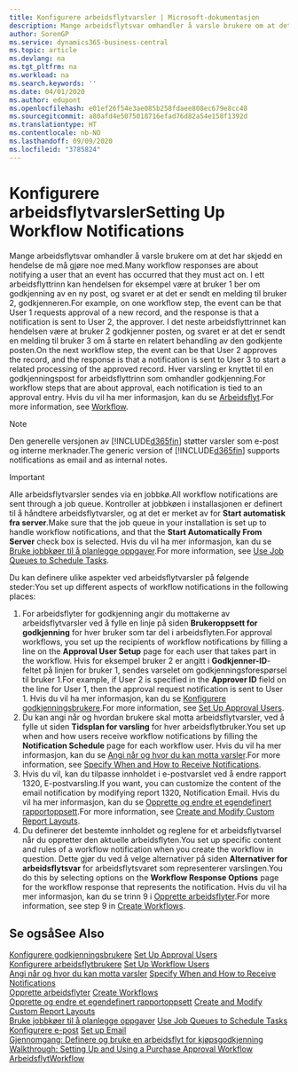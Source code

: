 ```yaml
---
title: Konfigurere arbeidsflytvarsler | Microsoft-dokumentasjon
description: Mange arbeidsflytsvar omhandler å varsle brukere om at det har skjedd en hendelse de må gjøre noe med. I ett arbeidsflyttrinn kan hendelsen for eksempel være at bruker 1 ber om godkjenning av en ny post, og svaret er at det er sendt en melding til bruker 2, godkjenneren. I det neste arbeidsflyttrinnet kan hendelsen være at bruker 2 godkjenner posten, og svaret er at det er sendt en melding til bruker 3 om å starte en relatert behandling av den godkjente posten. Hver varsling er knyttet til en godkjenningspost for arbeidsflyttrinn som omhandler godkjenning.
author: SorenGP
ms.service: dynamics365-business-central
ms.topic: article
ms.devlang: na
ms.tgt_pltfrm: na
ms.workload: na
ms.search.keywords: ''
ms.date: 04/01/2020
ms.author: edupont
ms.openlocfilehash: e01ef26f54e3ae085b258fdaee808ec679e8cc48
ms.sourcegitcommit: a80afd4e5075018716efad76d82a54e158f1392d
ms.translationtype: HT
ms.contentlocale: nb-NO
ms.lasthandoff: 09/09/2020
ms.locfileid: "3785824"
---
```

# <a name="setting-up-workflow-notifications"></a><span data-ttu-id="38a44-106">Konfigurere arbeidsflytvarsler</span><span class="sxs-lookup"><span data-stu-id="38a44-106">Setting Up Workflow Notifications</span></span>
<span data-ttu-id="38a44-107">Mange arbeidsflytsvar omhandler å varsle brukere om at det har skjedd en hendelse de må gjøre noe med.</span><span class="sxs-lookup"><span data-stu-id="38a44-107">Many workflow responses are about notifying a user that an event has occurred that they must act on.</span></span> <span data-ttu-id="38a44-108">I ett arbeidsflyttrinn kan hendelsen for eksempel være at bruker 1 ber om godkjenning av en ny post, og svaret er at det er sendt en melding til bruker 2, godkjenneren.</span><span class="sxs-lookup"><span data-stu-id="38a44-108">For example, on one workflow step, the event can be that User 1 requests approval of a new record, and the response is that a notification is sent to User 2, the approver.</span></span> <span data-ttu-id="38a44-109">I det neste arbeidsflyttrinnet kan hendelsen være at bruker 2 godkjenner posten, og svaret er at det er sendt en melding til bruker 3 om å starte en relatert behandling av den godkjente posten.</span><span class="sxs-lookup"><span data-stu-id="38a44-109">On the next workflow step, the event can be that User 2 approves the record, and the response is that a notification is sent to User 3 to start a related processing of the approved record.</span></span> <span data-ttu-id="38a44-110">Hver varsling er knyttet til en godkjenningspost for arbeidsflyttrinn som omhandler godkjenning.</span><span class="sxs-lookup"><span data-stu-id="38a44-110">For workflow steps that are about approval, each notification is tied to an approval entry.</span></span> <span data-ttu-id="38a44-111">Hvis du vil ha mer informasjon, kan du se [Arbeidsflyt](across-workflow.md).</span><span class="sxs-lookup"><span data-stu-id="38a44-111">For more information, see [Workflow](across-workflow.md).</span></span>  

> [!NOTE]  
>  <span data-ttu-id="38a44-112">Den generelle versjonen av [!INCLUDE[d365fin](includes/d365fin_md.md)] støtter varsler som e-post og interne merknader.</span><span class="sxs-lookup"><span data-stu-id="38a44-112">The generic version of [!INCLUDE[d365fin](includes/d365fin_md.md)] supports notifications as email and as internal notes.</span></span>  

> [!IMPORTANT]  
>  <span data-ttu-id="38a44-113">Alle arbeidsflytvarsler sendes via en jobbkø.</span><span class="sxs-lookup"><span data-stu-id="38a44-113">All workflow notifications are sent through a job queue.</span></span> <span data-ttu-id="38a44-114">Kontroller at jobbkøen i installasjonen er definert til å håndtere arbeidsflytvarsler, og at det er merket av for **Start automatisk fra server**.</span><span class="sxs-lookup"><span data-stu-id="38a44-114">Make sure that the job queue in your installation is set up to handle workflow notifications, and that the **Start Automatically From Server** check box is selected.</span></span> <span data-ttu-id="38a44-115">Hvis du vil ha mer informasjon, kan du se [Bruke jobbkøer til å planlegge oppgaver](admin-job-queues-schedule-tasks.md).</span><span class="sxs-lookup"><span data-stu-id="38a44-115">For more information, see [Use Job Queues to Schedule Tasks](admin-job-queues-schedule-tasks.md).</span></span>

<span data-ttu-id="38a44-116">Du kan definere ulike aspekter ved arbeidsflytvarsler på følgende steder:</span><span class="sxs-lookup"><span data-stu-id="38a44-116">You set up different aspects of workflow notifications in the following places:</span></span>  

1.  <span data-ttu-id="38a44-117">For arbeidsflyter for godkjenning angir du mottakerne av arbeidsflytvarsler ved å fylle en linje på siden **Brukeroppsett for godkjenning** for hver bruker som tar del i arbeidsflyten.</span><span class="sxs-lookup"><span data-stu-id="38a44-117">For approval workflows, you set up the recipients of workflow notifications by filling a line on the **Approval User Setup** page for each user that takes part in the workflow.</span></span> <span data-ttu-id="38a44-118">Hvis for eksempel bruker 2 er angitt i **Godkjenner-ID**-feltet på linjen for bruker 1, sendes varselet om godkjenningsforespørsel til bruker 1.</span><span class="sxs-lookup"><span data-stu-id="38a44-118">For example, if User 2 is specified in the **Approver ID** field on the line for User 1, then the approval request notification is sent to User 1.</span></span> <span data-ttu-id="38a44-119">Hvis du vil ha mer informasjon, kan du se [Konfigurere godkjenningsbrukere](across-how-to-set-up-approval-users.md).</span><span class="sxs-lookup"><span data-stu-id="38a44-119">For more information, see [Set Up Approval Users](across-how-to-set-up-approval-users.md).</span></span>  
2.  <span data-ttu-id="38a44-120">Du kan angi når og hvordan brukere skal motta arbeidsflytvarsler, ved å fylle ut siden **Tidsplan for varsling** for hver arbeidsflytbruker.</span><span class="sxs-lookup"><span data-stu-id="38a44-120">You set up when and how users receive workflow notifications by filling the **Notification Schedule** page for each workflow user.</span></span> <span data-ttu-id="38a44-121">Hvis du vil ha mer informasjon, kan du se [Angi når og hvor du kan motta varsler](across-how-to-specify-when-and-how-to-receive-notifications.md).</span><span class="sxs-lookup"><span data-stu-id="38a44-121">For more information, see [Specify When and How to Receive Notifications](across-how-to-specify-when-and-how-to-receive-notifications.md).</span></span>  
3.  <span data-ttu-id="38a44-122">Hvis du vil, kan du tilpasse innholdet i e-postvarslet ved å endre rapport 1320, E-postvarsling.</span><span class="sxs-lookup"><span data-stu-id="38a44-122">If you want, you can customize the content of the email notification by modifying report 1320, Notification Email.</span></span> <span data-ttu-id="38a44-123">Hvis du vil ha mer informasjon, kan du se [Opprette og endre et egendefinert rapportoppsett](ui-how-create-custom-report-layout.md).</span><span class="sxs-lookup"><span data-stu-id="38a44-123">For more information, see [Create and Modify Custom Report Layouts](ui-how-create-custom-report-layout.md).</span></span>  
4.  <span data-ttu-id="38a44-124">Du definerer det bestemte innholdet og reglene for et arbeidsflytvarsel når du oppretter den aktuelle arbeidsflyten.</span><span class="sxs-lookup"><span data-stu-id="38a44-124">You set up specific content and rules of a workflow notification when you create the workflow in question.</span></span> <span data-ttu-id="38a44-125">Dette gjør du ved å velge alternativer på siden **Alternativer for arbeidsflytsvar** for arbeidsflytsvaret som representerer varslingen.</span><span class="sxs-lookup"><span data-stu-id="38a44-125">You do this by selecting options on the **Workflow Response Options** page for the workflow response that represents the notification.</span></span> <span data-ttu-id="38a44-126">Hvis du vil ha mer informasjon, kan du se trinn 9 i [Opprette arbeidsflyter](across-how-to-create-workflows.md).</span><span class="sxs-lookup"><span data-stu-id="38a44-126">For more information, see step 9 in [Create Workflows](across-how-to-create-workflows.md).</span></span>  

## <a name="see-also"></a><span data-ttu-id="38a44-127">Se også</span><span class="sxs-lookup"><span data-stu-id="38a44-127">See Also</span></span>  
 <span data-ttu-id="38a44-128">[Konfigurere godkjenningsbrukere](across-how-to-set-up-approval-users.md) </span><span class="sxs-lookup"><span data-stu-id="38a44-128">[Set Up Approval Users](across-how-to-set-up-approval-users.md) </span></span>  
 <span data-ttu-id="38a44-129">[Konfigurere arbeidsflytbrukere](across-how-to-set-up-workflow-users.md) </span><span class="sxs-lookup"><span data-stu-id="38a44-129">[Set Up Workflow Users](across-how-to-set-up-workflow-users.md) </span></span>  
 <span data-ttu-id="38a44-130">[Angi når og hvor du kan motta varsler](across-how-to-specify-when-and-how-to-receive-notifications.md) </span><span class="sxs-lookup"><span data-stu-id="38a44-130">[Specify When and How to Receive Notifications](across-how-to-specify-when-and-how-to-receive-notifications.md) </span></span>  
 <span data-ttu-id="38a44-131">[Opprette arbeidsflyter](across-how-to-create-workflows.md) </span><span class="sxs-lookup"><span data-stu-id="38a44-131">[Create Workflows](across-how-to-create-workflows.md) </span></span>  
 <span data-ttu-id="38a44-132">[Opprette og endre et egendefinert rapportoppsett](ui-how-create-custom-report-layout.md) </span><span class="sxs-lookup"><span data-stu-id="38a44-132">[Create and Modify Custom Report Layouts](ui-how-create-custom-report-layout.md) </span></span>  
 <span data-ttu-id="38a44-133">[Bruke jobbkøer til å planlegge oppgaver](admin-job-queues-schedule-tasks.md) </span><span class="sxs-lookup"><span data-stu-id="38a44-133">[Use Job Queues to Schedule Tasks](admin-job-queues-schedule-tasks.md) </span></span>  
 <span data-ttu-id="38a44-134">[Konfigurere e-post](admin-how-setup-email.md) </span><span class="sxs-lookup"><span data-stu-id="38a44-134">[Set up Email](admin-how-setup-email.md) </span></span>  
 <span data-ttu-id="38a44-135">[Gjennomgang: Definere og bruke en arbeidsflyt for kjøpsgodkjenning](walkthrough-setting-up-and-using-a-purchase-approval-workflow.md) </span><span class="sxs-lookup"><span data-stu-id="38a44-135">[Walkthrough: Setting Up and Using a Purchase Approval Workflow](walkthrough-setting-up-and-using-a-purchase-approval-workflow.md) </span></span>  
 [<span data-ttu-id="38a44-136">Arbeidsflyt</span><span class="sxs-lookup"><span data-stu-id="38a44-136">Workflow</span></span>](across-workflow.md)   
